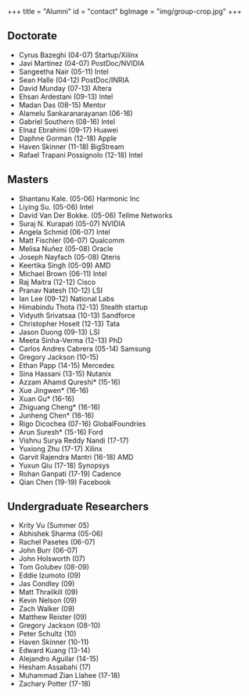 +++
title = "Alumni"
id = "contact"
bgImage = "img/group-crop.jpg"
+++

Doctorate
---------
* Cyrus Bazeghi (04-07) Startup/Xilinx
* Javi Martinez (04-07) PostDoc/NVIDIA
* Sangeetha Nair (05-11) Intel
* Sean Halle (04-12) PostDoc/INRIA
* David Munday (07-13) Altera
* Ehsan Ardestani (09-13) Intel
* Madan Das (08-15) Mentor
* Alamelu Sankaranarayanan (06-16)
* Gabriel Southern (08-16) Intel
* Elnaz Ebrahimi (09-17) Huawei
* Daphne Gorman (12-18) Apple
* Haven Skinner (11-18) BigStream
* Rafael Trapani Possignolo (12-18) Intel


Masters
-------
* Shantanu Kale. (05-06) Harmonic Inc
* Liying Su. (05-06) Intel
* David Van Der Bokke. (05-06) Tellme Networks
* Suraj N. Kurapati (05-07) NVIDIA
* Angela Schmid (06-07) Intel
* Matt Fischler (06-07) Qualcomm
* Melisa Nuñez (05-08) Oracle
* Joseph Nayfach (05-08) Qteris
* Keertika Singh (05-09) AMD
* Michael Brown (06-11) Intel
* Raj Maitra (12-12) Cisco
* Pranav Natesh (10-12) LSI
* Ian Lee (09-12) National Labs
* Himabindu Thota (12-13) Stealth startup
* Vidyuth Srivatsaa (10-13) Sandforce
* Christopher Hoseit (12-13) Tata
* Jason Duong (09-13) LSI
* Meeta Sinha-Verma (12-13) PhD
* Carlos Andres Cabrera (05-14) Samsung
* Gregory Jackson (10-15)
* Ethan Papp (14-15) Mercedes
* Sina Hassani (13-15) Nutanix
* Azzam Ahamd Qureshi* (15-16)
* Xue Jingwen* (16-16)
* Xuan Gu* (16-16)
* Zhiguang Cheng* (16-16)
* Junheng Chen* (16-16)
* Rigo Dicochea (07-16) GlobalFoundries
* Arun Suresh* (15-16) Ford
* Vishnu Surya Reddy Nandi (17-17)
* Yuxiong Zhu (17-17) Xilinx
* Garvit Rajendra Mantri (16-18) AMD
* Yuxun Qiu (17-18) Synopsys
* Rohan Ganpati (17-19) Cadence
* Qian Chen (19-19) Facebook


Undergraduate Researchers
-------------------------
* Krity Vu (Summer 05)
* Abhishek Sharma (05-06)
* Rachel Pasetes (06-07)
* John Burr (06-07)
* John Holsworth (07)
* Tom Golubev (08-09)
* Eddie Izumoto (09)
* Jas Condley (09)
* Matt Thrailkill (09)
* Kevin Nelson (09)
* Zach Walker (09)
* Matthew Reister (09)
* Gregory Jackson (08-10)
* Peter Schultz (10)
* Haven Skinner (10-11)
* Edward Kuang (13-14)
* Alejandro Aguilar (14-15)
* Hesham Assabahi (17)
* Muhammad Zian Llahee (17-18)
* Zachary Potter (17-18)
